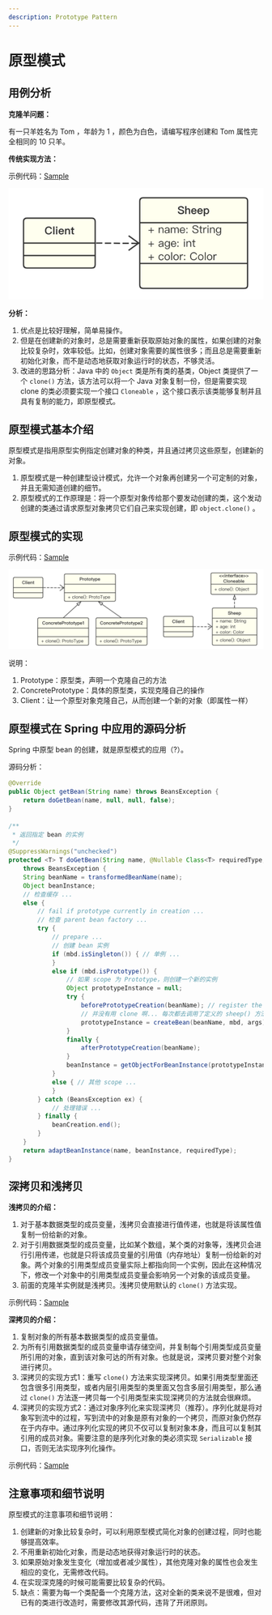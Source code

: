 ```yaml
---
description: Prototype Pattern
---
```


# 原型模式

## 用例分析

**克隆羊问题：**

有一只羊姓名为 Tom ，年龄为 1 ，颜色为白色，请编写程序创建和 Tom 属性完全相同的 10 只羊。

**传统实现方法：**

示例代码：[Sample](https://github.com/dquaner/Design-Pattern/tree/main/samples/src/main/java/org/dyy/dp/prototype/uc)

![](../原型模式/images/uc.png)

**分析：**

1. 优点是比较好理解，简单易操作。
2. 但是在创建新的对象时，总是需要重新获取原始对象的属性，如果创建的对象比较复杂时，效率较低。比如，创建对象需要的属性很多；而且总是需要重新初始化对象，而不是动态地获取对象运行时的状态，不够灵活。
3. 改进的思路分析：Java 中的 `Object` 类是所有类的基类，Object 类提供了一个 `clone()` 方法，该方法可以将一个 Java 对象复制一份，但是需要实现 clone 的类必须要实现一个接口 `Cloneable` ，这个接口表示该类能够复制并且具有复制的能力，即原型模式。

## 原型模式基本介绍

原型模式是指用原型实例指定创建对象的种类，并且通过拷贝这些原型，创建新的对象。

1. 原型模式是一种创建型设计模式，允许一个对象再创建另一个可定制的对象，并且无需知道创建的细节。
2. 原型模式的工作原理是：将一个原型对象传给那个要发动创建的类，这个发动创建的类通过请求原型对象拷贝它们自己来实现创建，即 `object.clone()` 。

## 原型模式的实现

示例代码：[Sample](https://github.com/dquaner/Design-Pattern/tree/main/samples/src/main/java/org/dyy/dp/prototype/improve)

![](../原型模式/images/prototype.png)

说明：

1. Prototype：原型类，声明一个克隆自己的方法
2. ConcretePrototype：具体的原型类，实现克隆自己的操作
3. Client：让一个原型对象克隆自己，从而创建一个新的对象（即属性一样）

## 原型模式在 Spring 中应用的源码分析

Spring 中原型 bean 的创建，就是原型模式的应用（?）。

源码分析：

```java
@Override
public Object getBean(String name) throws BeansException {
	return doGetBean(name, null, null, false);
}

/**
 * 返回指定 bean 的实例
 */
@SuppressWarnings("unchecked")
protected <T> T doGetBean(String name, @Nullable Class<T> requiredType, @Nullable Object[] args, boolean typeCheckOnly) 
    throws BeansException {
	String beanName = transformedBeanName(name);
	Object beanInstance;
	// 检查缓存 ...
	else {
        // fail if prototype currently in creation ...
        // 检查 parent bean factory ...
        try {
            // prepare ...
            // 创建 bean 实例
            if (mbd.isSingleton()) { // 单例 ... 
            }
            else if (mbd.isPrototype()) {
                // 如果 scope 为 Prototype，则创建一个新的实例
                Object prototypeInstance = null;
                try {
                    beforePrototypeCreation(beanName); // register the prototype as currently in creation.
                    // 并没有用 clone 啊... 每次都去调用了定义的 sheep() 方法
                    prototypeInstance = createBean(beanName, mbd, args);
                }
                finally {
                    afterPrototypeCreation(beanName);
                }
                beanInstance = getObjectForBeanInstance(prototypeInstance, name, beanName, mbd);
            } 
            else { // 其他 scope ...
            }
        } catch (BeansException ex) {
            // 处理错误 ...
        } finally {
            beanCreation.end();
        }
    }
    return adaptBeanInstance(name, beanInstance, requiredType);
}
```

## 深拷贝和浅拷贝

**浅拷贝的介绍：**

1. 对于基本数据类型的成员变量，浅拷贝会直接进行值传递，也就是将该属性值复制一份给新的对象。
2. 对于引用数据类型的成员变量，比如某个数组，某个类的对象等，浅拷贝会进行引用传递，也就是只将该成员变量的引用值（内存地址）复制一份给新的对象。两个对象的引用类型成员变量实际上都指向同一个实例，因此在这种情况下，修改一个对象中的引用类型成员变量会影响另一个对象的该成员变量。
3. 前面的克隆羊实例就是浅拷贝。浅拷贝使用默认的 `clone()` 方法实现。

示例代码：[Sample](https://github.com/dquaner/Design-Pattern/tree/main/samples/src/main/java/org/dyy/dp/prototype/shallowcopy)

**深拷贝的介绍：**

1. 复制对象的所有基本数据类型的成员变量值。
2. 为所有引用数据类型的成员变量申请存储空间，并复制每个引用类型成员变量所引用的对象，直到该对象可达的所有对象。也就是说，深拷贝要对整个对象进行拷贝。
3. 深拷贝的实现方式1：重写 `clone()` 方法来实现深拷贝。如果引用类型里面还包含很多引用类型，或者内层引用类型的类里面又包含多层引用类型，那么通过 `clone()` 方法逐一拷贝每一个引用类型来实现深拷贝的方法就会很麻烦。
4. 深拷贝的实现方式2：通过对象序列化来实现深拷贝（推荐）。序列化就是将对象写到流中的过程，写到流中的对象是原有对象的一个拷贝，而原对象仍然存在于内存中。通过序列化实现的拷贝不仅可以复制对象本身，而且可以复制其引用的成员对象。需要注意的是序列化对象的类必须实现 `Serializable` 接口，否则无法实现序列化操作。

示例代码：[Sample](https://github.com/dquaner/Design-Pattern/tree/main/samples/src/main/java/org/dyy/dp/prototype/deepcopy)

## 注意事项和细节说明

原型模式的注意事项和细节说明：

1. 创建新的对象比较复杂时，可以利用原型模式简化对象的创建过程，同时也能够提高效率。
2. 不用重新初始化对象，而是动态地获得对象运行时的状态。
3. 如果原始对象发生变化（增加或者减少属性），其他克隆对象的属性也会发生相应的变化，无需修改代码。
4. 在实现深克隆的时候可能需要比较复杂的代码。
5. 缺点：需要为每一个类配备一个克隆方法，这对全新的类来说不是很难，但对已有的类进行改造时，需要修改其源代码，违背了开闭原则。

